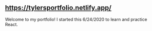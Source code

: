 ## https://tylersportfolio.netlify.app/

Welcome to my portfolio! I started this 6/24/2020 to learn and practice React.
